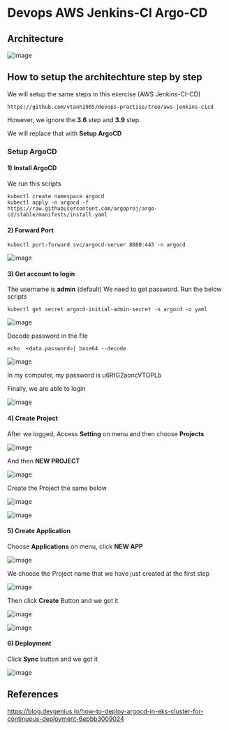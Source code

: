 # Devops AWS Jenkins-CI Argo-CD

## Architecture
![image](https://github.com/vtanh1905/devops-practise/assets/49771724/7b66ef63-7c83-4c30-b12a-898b8b51fa75)

## How to setup the architechture step by step
We will setup the same steps in this exercise (AWS Jenkins-CI-CD)
```
https://github.com/vtanh1905/devops-practise/tree/aws-jenkins-cicd
```
However, we ignore the **3.6** step and **3.9** step.

We will replace that with **Setup ArgoCD**

### Setup ArgoCD
#### 1) Install ArgoCD
We run this scripts
```
kubectl create namespace argocd
kubectl apply -n argocd -f https://raw.githubusercontent.com/argoproj/argo-cd/stable/manifests/install.yaml
```

#### 2) Forward Port
```
kubectl port-forward svc/argocd-server 8080:443 -n argocd
```
![image](https://github.com/vtanh1905/devops-practise/assets/49771724/7785edf2-1ae8-46d7-b81f-7c00f9a11e71)

#### 3) Get account to login
The username is **admin** (default)
We need to get password. Run the below scripts
```
kubectl get secret argocd-initial-admin-secret -n argocd -o yaml
```
![image](https://github.com/vtanh1905/devops-practise/assets/49771724/3deee86d-3a15-4ec8-85c0-935e7a5d88d5)

Decode password in the file
```
echo  <data.password>| base64 --decode
```
![image](https://github.com/vtanh1905/devops-practise/assets/49771724/ded02fa6-bda7-4a06-9a04-43f71e5cbc11)

In my computer, my password is u6RtG2aoncVTOPLb

Finally, we are able to login

![image](https://github.com/vtanh1905/devops-practise/assets/49771724/7def6017-3933-4707-bd85-07569469f495)


#### 4) Create Project
After we logged, Access **Setting** on menu and then choose **Projects**

![image](https://github.com/vtanh1905/devops-practise/assets/49771724/604e9fd3-bd66-4cf7-b645-461b336613c5)


And then **NEW PROJECT**

![image](https://github.com/vtanh1905/devops-practise/assets/49771724/67c169d0-fe49-4f16-ac1f-dcae547b6246)

Create the Project the same below

![image](https://github.com/vtanh1905/devops-practise/assets/49771724/c48365a9-a4e7-4d29-a845-9020c194c6ce)

![image](https://github.com/vtanh1905/devops-practise/assets/49771724/d3c39e62-514e-4db6-863a-1c8bae3e7912)

#### 5) Create Application
Choose **Applications** on menu, click **NEW APP**

![image](https://github.com/vtanh1905/devops-practise/assets/49771724/8571d58d-fb42-4edc-8cba-b3c8a6ee56b8)

We choose the Project name that we have just created at the first step

![image](https://github.com/vtanh1905/devops-practise/assets/49771724/1ce1b80c-e4b7-4805-80ed-71198a6ae432)

Then click **Create** Button and we got it

![image](https://github.com/vtanh1905/devops-practise/assets/49771724/1340322d-59db-4979-ab2c-643197ed764d)

![image](https://github.com/vtanh1905/devops-practise/assets/49771724/3748096b-7804-482c-9407-b1d61ef007ba)

#### 6) Deployment
Click **Sync** button and we got it

![image](https://github.com/vtanh1905/devops-practise/assets/49771724/b81ea974-e1c4-4424-860c-f3dce42c07dd)


## References
https://blog.devgenius.io/how-to-deploy-argocd-in-eks-cluster-for-continuous-deployment-6ebbb3009024
